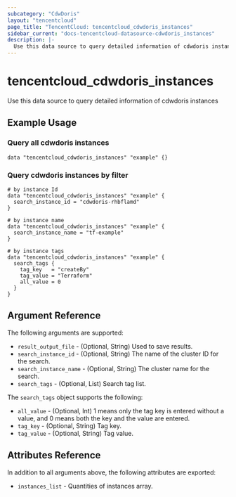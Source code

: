 ```yaml
---
subcategory: "CdwDoris"
layout: "tencentcloud"
page_title: "TencentCloud: tencentcloud_cdwdoris_instances"
sidebar_current: "docs-tencentcloud-datasource-cdwdoris_instances"
description: |-
  Use this data source to query detailed information of cdwdoris instances
---
```


# tencentcloud_cdwdoris_instances

Use this data source to query detailed information of cdwdoris instances

## Example Usage

### Query all cdwdoris instances

```hcl
data "tencentcloud_cdwdoris_instances" "example" {}
```

### Query cdwdoris instances by filter

```hcl
# by instance Id
data "tencentcloud_cdwdoris_instances" "example" {
  search_instance_id = "cdwdoris-rhbflamd"
}

# by instance name
data "tencentcloud_cdwdoris_instances" "example" {
  search_instance_name = "tf-example"
}

# by instance tags
data "tencentcloud_cdwdoris_instances" "example" {
  search_tags {
    tag_key   = "createBy"
    tag_value = "Terraform"
    all_value = 0
  }
}
```

## Argument Reference

The following arguments are supported:

* `result_output_file` - (Optional, String) Used to save results.
* `search_instance_id` - (Optional, String) The name of the cluster ID for the search.
* `search_instance_name` - (Optional, String) The cluster name for the search.
* `search_tags` - (Optional, List) Search tag list.

The `search_tags` object supports the following:

* `all_value` - (Optional, Int) 1 means only the tag key is entered without a value, and 0 means both the key and the value are entered.
* `tag_key` - (Optional, String) Tag key.
* `tag_value` - (Optional, String) Tag value.

## Attributes Reference

In addition to all arguments above, the following attributes are exported:

* `instances_list` - Quantities of instances array.


